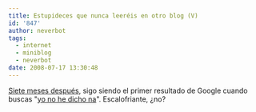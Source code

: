 ```yaml
---
title: Estupideces que nunca leeréis en otro blog (V)
id: '847'
author: neverbot
tags:
  - internet
  - miniblog
  - neverbot
date: 2008-07-17 13:30:48
---
```


[Siete meses después](https://neverbot.com/internet/estupideces-que-nunca-leereis-en-otro-blog-ii/), sigo siendo el primer resultado de Google cuando buscas "[yo no he dicho na](http://www.google.es/search?q=yo+no+he+dicho+na)". Escalofriante, ¿no?